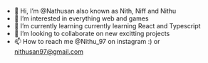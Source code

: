 - 👋 Hi, I’m @Nathusan also known as Nith, Niff and Nithu 
- 👀 I’m interested in everything web and games 
- 🌱 I’m currently learning currently learning React and Typescript 
- 💞️ I’m looking to collaborate on new excitting projects
- 📫 How to reach me 
  @Nithu_97 on instagram :) or nithusan97@gmail.com

<!---
Nathusan/Nathusan is a ✨ special ✨ repository because its `README.md` (this file) appears on your GitHub profile.
You can click the Preview link to take a look at your changes.
--->
